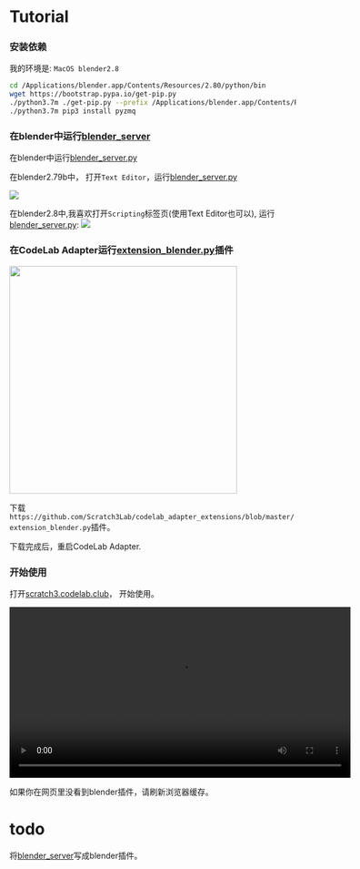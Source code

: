 # Tutorial

### 安装依赖
我的环境是: `MacOS blender2.8`

```bash
cd /Applications/blender.app/Contents/Resources/2.80/python/bin
wget https://bootstrap.pypa.io/get-pip.py
./python3.7m ./get-pip.py --prefix /Applications/blender.app/Contents/Resources/2.80/python
./python3.7m pip3 install pyzmq
```

### 在blender中运行[blender_server](https://github.com/Scratch3Lab/codelab_adapter_extensions/blob/master/servers/blender_server.py)

在blender中运行[blender_server.py](https://github.com/Scratch3Lab/codelab_adapter_extensions/blob/master/servers/blender_server.py)

在blender2.79b中， 打开`Text Editor`，运行[blender_server.py](https://github.com/Scratch3Lab/codelab_adapter_extensions/blob/master/servers/blender_server.py)
 
![](http://wwj-fig-bed.just4fun.site/codelab-blender_7d110f45.png)

在blender2.8中,我喜欢打开`Scripting`标签页(使用Text Editor也可以), 运行[blender_server.py](https://github.com/Scratch3Lab/codelab_adapter_extensions/blob/master/servers/blender_server.py):
![](http://wwj-fig-bed.just4fun.site/codelab-blender_d397ea81.png)

### 在CodeLab Adapter运行[extension_blender.py](https://github.com/Scratch3Lab/codelab_adapter_extensions/blob/master/extension_blender.py)插件

<img src="http://wwj-fig-bed.just4fun.site/codelab-blender_984f1dc6.png" width=400 />

下载`https://github.com/Scratch3Lab/codelab_adapter_extensions/blob/master/extension_blender.py`插件。

下载完成后，重启CodeLab Adapter.

### 开始使用
打开[scratch3.codelab.club](https://scratch3.codelab.club/)， 开始使用。

<video width=600px src="http://wwj-tmp-video.just4fun.site/blender.mp4" controls="controls"></video>

如果你在网页里没看到blender插件，请刷新浏览器缓存。

# todo
将[blender_server](https://github.com/Scratch3Lab/codelab_adapter_extensions/blob/master/servers/blender_server.py)写成blender插件。